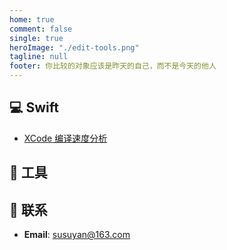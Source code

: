 ```yaml
---
home: true
comment: false
single: true
heroImage: "./edit-tools.png"
tagline: null
footer: 你比较的对象应该是昨天的自己，而不是今天的他人
---
```


## 💻 Swift

- [XCode 编译速度分析](https://susuyan.github.io/blog/passages/2019-12-2-swift-compile-optimize.html)

## 🔧 工具

## 📮 联系

- **Email**: susuyan@163.com
